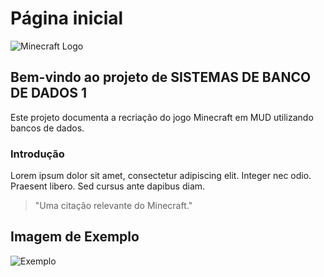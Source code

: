 # Página inicial

![Minecraft Logo](assets/logo.png)

## Bem-vindo ao projeto de SISTEMAS DE BANCO DE DADOS 1

Este projeto documenta a recriação do jogo Minecraft em MUD utilizando bancos de dados.

### Introdução

Lorem ipsum dolor sit amet, consectetur adipiscing elit. Integer nec odio. Praesent libero. Sed cursus ante dapibus diam.

> "Uma citação relevante do Minecraft."

## Imagem de Exemplo

![Exemplo](assets/exemplo.png)
